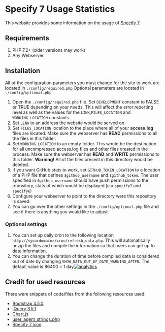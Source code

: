 # Specify 7 Usage Statistics
This website provides some information on the usage of [Specify 7](https://github.com/specify/specify7).

## Requirements
1. PHP 7.2+ (older versions may work)
1. Any Webserver

## Installation
All of the configuration parameters you must change for the site to work are located in `./config/required.php`
Optional parameters are located in `./config/optional.php`

1. Open the `./config/required.php` file. Set `DEVELOPMENT` constant to FALSE or TRUE depending on your needs. This will affect the error reporting level as well as the values for the `LINK`,`FILES_LOCATION` and `WORKING_LOCATION` constants.
1. Set `LINK` to an address the website would be served on.
1. Set `FILES_LOCATION` location to the place where all of your **access.log** files are located. Make sure the webserver has **READ** permissions to all the files in this folder.
1. Set `WORKING_LOCATION` to an empty folder. This would be the destination for all uncompressed access.log files and other files created in the process. Make sure the webserver has **READ** and **WRITE** permissions to this folder. **Warning!** All of the files present in this directory would be
 deleted.
1. If you want GitHub stats to work, set `GITHUB_TOKEN_LOCATION` to a location of a PHP file that defines `$github_username` and `$github_token`. The user specified in `$github_username` should have push permissions to the repository, stats of which would be displayed (e.x `specify7` and `specify6`)
1. Configure your webserver to point to the directory were this repository is saved.
1. You can go over the other settings in the `./config/optional.php` file and see if there is anything you would like to adjust.


### Optional settings
1. You can set up daily cron to the following location `http://<yourdomain>/cron/refresh_data.php`. This will automatically unzip the files and compile the information so that users can get up to date information.
1. You can change the duration of time before compiled data is considered out of date by changing `SHOW_DATA_OUT_OF_DATE_WARNING_AFTER`. The default value is 86400 = 1 day[![analytics](https://www.google-analytics.com/collect?v=1&t=pageview&dl=https%3A%2F%2Fgithub.com%specify%sp7-stats&cid=readme&tid=UA-169822764-2)]()

## Credit for used resources
There were snippets of code/files from the following resources used:
- [Bootstrap 4.5.0](https://github.com/twbs/bootstrap)
- [jQuery 3.5.1](https://github.com/jquery/jquery)
- [Chart.js](https://github.com/chartjs/Chart.js)
- [user_agent_strings.php](https://gist.github.com/maxxxxxdlp/f5977416b66000746f4abdf861caf1e3)
- [Specify 7 icon](https://sp7demofish.specifycloud.org/static/img/fav_icon.png)
